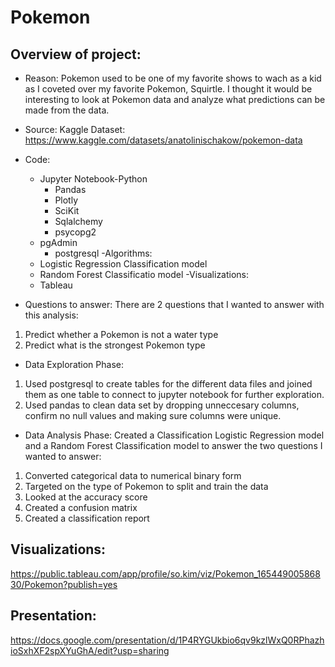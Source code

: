 # Pokemon

## Overview of project:
- Reason: Pokemon used to be one of my favorite shows to wach as a kid as I coveted over my favorite Pokemon, Squirtle.
I thought it would be interesting to look at Pokemon data and analyze what predictions can be made from the data.

- Source: Kaggle Dataset: https://www.kaggle.com/datasets/anatolinischakow/pokemon-data
- Code: 
  - Jupyter Notebook-Python
    - Pandas
    - Plotly
    - SciKit
    - Sqlalchemy
    - psycopg2
  - pgAdmin
    - postgresql
 -Algorithms:
  - Logistic Regression Classification model
  - Random Forest Classificatio model
 -Visualizations:
  - Tableau

- Questions to answer: There are 2 questions that I wanted to answer with this analysis:
1. Predict whether a Pokemon is not a water type
2. Predict what is the strongest Pokemon type 

- Data Exploration Phase: 
1. Used postgresql to create tables for the different data files and joined them as one table to connect to jupyter notebook for further exploration.
2. Used pandas to clean data set by dropping unneccesary columns, confirm no null values and making sure columns were unique.

- Data Analysis Phase: Created a Classification Logistic Regression model and a Random Forest Classification model to answer the two questions I wanted to answer:
1. Converted categorical data to numerical binary form
2. Targeted on the type of Pokemon to split and train the data
3. Looked at the accuracy score 
4. Created a confusion matrix
5. Created a classification report

## Visualizations:
https://public.tableau.com/app/profile/so.kim/viz/Pokemon_16544900586830/Pokemon?publish=yes

## Presentation:
https://docs.google.com/presentation/d/1P4RYGUkbio6qv9kzlWxQ0RPhazhioSxhXF2spXYuGhA/edit?usp=sharing

